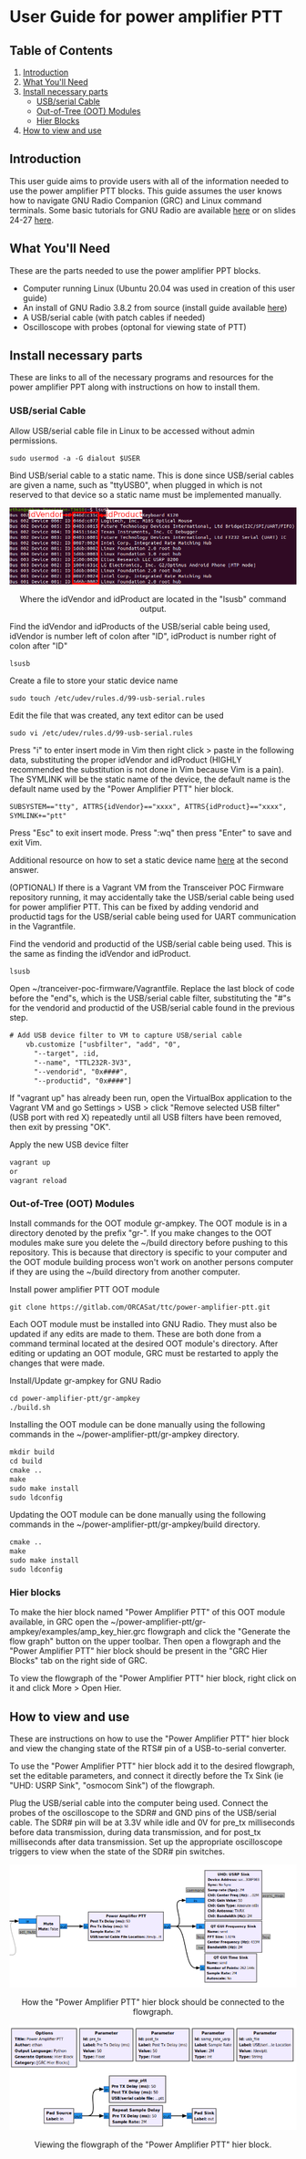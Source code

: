 # User Guide for power amplifier PTT

## Table of Contents

1. [Introduction](#introduction)
1. [What You'll Need](#what-youll-need)
1. [Install necessary parts](#install-necessary-parts)
    * [USB/serial Cable](#usbserial-cable)
    * [Out-of-Tree (OOT) Modules](#out-of-tree-oot-modules)
    * [Hier Blocks](#hier-blocks)
1. [How to view and use](#how-to-view-and-use)

## Introduction

This user guide aims to provide users with all of the information needed to use the power amplifier PTT blocks. This guide assumes the user knows how to navigate GNU Radio Companion (GRC) and Linux command terminals. Some basic tutorials for GNU Radio are available [here](https://wiki.gnuradio.org/index.php/Tutorials) or on slides 24-27 [here](https://docs.google.com/presentation/d/145syBke3wD0GXqM9OnpUmSf0r15e0uf7wZKPRpoonRI/edit?usp=sharing).

## What You'll Need

These are the parts needed to use the power amplifier PPT blocks.

* Computer running Linux (Ubuntu 20.04 was used in creation of this user guide) 
* An install of GNU Radio 3.8.2 from source (install guide available [here](https://gitlab.com/ORCASat/ttc/sdr-ground-station/-/blob/master/USER_GUIDE.md))
* A USB/serial cable (with patch cables if needed)
* Oscilloscope with probes (optonal for viewing state of PTT)

## Install necessary parts

These are links to all of the necessary programs and resources for the power amplifier PPT along with instructions on how to install them.

### USB/serial Cable

Allow USB/serial cable file in Linux to be accessed without admin permissions.
```
sudo usermod -a -G dialout $USER
```

Bind USB/serial cable to a static name. This is done since USB/serial cables are given a name, such as "ttyUSB0", when plugged in which is not reserved to that device so a static name must be implemented manually.

<div align="center">

![](/images/cable_ids.png)

Where the idVendor and idProduct are located in the "lsusb" command output.

<div align="left">

Find the idVendor and idProducts of the USB/serial cable being used, idVendor is number left of colon after "ID", idProduct is number right of colon after "ID"
```
lsusb
```
Create a file to store your static device name
```
sudo touch /etc/udev/rules.d/99-usb-serial.rules
```
Edit the file that was created, any text editor can be used
```
sudo vi /etc/udev/rules.d/99-usb-serial.rules
```
Press "i" to enter insert mode in Vim then right click > paste in the following data, substituting the proper idVendor and idProduct (HIGHLY recommended the substitution is not done in Vim because Vim is a pain). The SYMLINK will be the static name of the device, the default name is the default name used by the "Power Amplifier PTT" hier block.
```
SUBSYSTEM=="tty", ATTRS{idVendor}=="xxxx", ATTRS{idProduct}=="xxxx", SYMLINK+="ptt"
```
Press "Esc" to exit insert mode. Press ":wq" then press "Enter" to save and exit Vim.

Additional resource on how to set a static device name [here](https://unix.stackexchange.com/questions/66901/how-to-bind-usb-device-under-a-static-name) at the second answer.

(OPTIONAL) If there is a Vagrant VM from the Transceiver POC Firmware repository running, it may accidentally take the USB/serial cable being used for power amplifier PTT. This can be fixed by adding vendorid and productid tags for the USB/serial cable being used for UART communication in the Vagrantfile.

Find the vendorid and productid of the USB/serial cable being used. This is the same as finding the idVendor and idProduct.
```
lsusb
```
Open ~/tranceiver-poc-firmware/Vagrantfile. Replace the last block of code before the "end"s, which is the USB/serial cable filter, substituting the "#"s for the vendorid and productid of the USB/serial cable found in the previous step.
```
# Add USB device filter to VM to capture USB/serial cable
    vb.customize ["usbfilter", "add", "0",
      "--target", :id,
      "--name", "TTL232R-3V3",
      "--vendorid", "0x####",
      "--productid", "0x####"]
```
If "vagrant up" has already been run, open the VirtualBox application to the Vagrant VM and go Settings > USB > click "Remove selected USB filter" (USB port with red X) repeatedly until all USB filters have been removed, then exit by pressing "OK".

Apply the new USB device filter
```
vagrant up
or
vagrant reload
```

### Out-of-Tree (OOT) Modules

Install commands for the OOT module gr-ampkey. The OOT module is in a directory denoted by the prefix "gr-". If you make changes to the OOT modules make sure you delete the ~/build directory before pushing to this repository. This is because that directory is specific to your computer and the OOT module building process won't work on another persons computer if they are using the ~/build directory from another computer.

Install power amplifier PTT OOT module
```
git clone https://gitlab.com/ORCASat/ttc/power-amplifier-ptt.git
```
Each OOT module must be installed into GNU Radio. They must also be updated if any edits are made to them. These are both done from a command terminal located at the desired OOT module's directory. After editing or updating an OOT module, GRC must be restarted to apply the changes that were made.

Install/Update gr-ampkey for GNU Radio
```
cd power-amplifier-ptt/gr-ampkey
./build.sh
```
Installing the OOT module can be done manually using the following commands in the ~/power-amplifier-ptt/gr-ampkey directory.
```
mkdir build
cd build
cmake ..
make
sudo make install
sudo ldconfig
```
Updating the OOT module can be done manually using the following commands in the ~/power-amplifier-ptt/gr-ampkey/build directory.
```
cmake ..
make
sudo make install
sudo ldconfig
```

### Hier blocks

To make the hier block named "Power Amplifier PTT" of this OOT module available, in GRC open the ~/power-amplifier-ptt/gr-ampkey/examples/amp_key_hier.grc flowgraph and click the "Generate the flow graph" button on the upper toolbar. Then open a flowgraph and the "Power Amplifier PTT" hier block should be present in the "GRC Hier Blocks" tab on the right side of GRC.

To view the flowgraph of the "Power Amplifier PTT" hier block, right click on it and click More > Open Hier.

## How to view and use

These are instructions on how to use the "Power Amplifier PTT" hier block and view the changing state of the RTS# pin of a USB-to-serial converter.

To use the "Power Amplifier PTT" hier block add it to the desired flowgraph, set the editable parameters, and connect it directly before the Tx Sink (ie "UHD: USRP Sink", "osmocom Sink") of the flowgraph.

Plug the USB/serial cable into the computer being used. Connect the probes of the oscilloscope to the SDR# and GND pins of the USB/serial cable. The SDR# pin will be at 3.3V while idle and 0V for pre_tx milliseconds before data transmission, during data transmission, and for post_tx milliseconds after data transmission. Set up the appropriate oscilloscope triggers to view when the state of the SDR# pin switches.

<div align="center">

![](/images/ampkey_hier_block.png)

How the "Power Amplifier PTT" hier block should be connected to the flowgraph.

![](/images/flowgraph_ampkey_hier_block.png)

Viewing the flowgraph of the "Power Amplifier PTT" hier block.

<div align="left">
